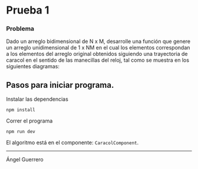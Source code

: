 # Prueba 1

### Problema
Dado un arreglo bidimensional de N x M, desarrolle una función que genere un
arreglo unidimensional de 1 x NM en el cual los elementos correspondan a los
elementos del arreglo original obtenidos siguiendo una trayectoria de caracol en el
sentido de las manecillas del reloj, tal como se muestra en los siguientes diagramas:

## Pasos para iniciar programa.

Instalar las dependencias

`npm install`

Correr el programa

`npm run dev`

El algoritmo está en el componente: `CaracolComponent`.

---
Ángel Guerrero
